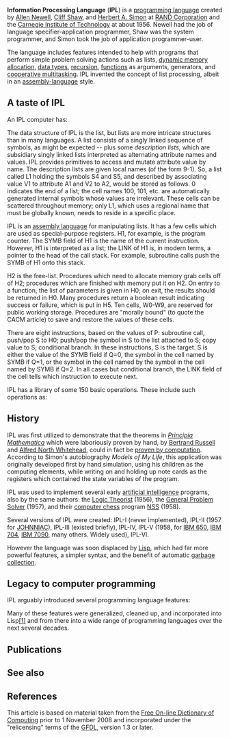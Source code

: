 **Information Processing Language** (**IPL**) is a [programming language][0] created by [Allen Newell][1], [Cliff Shaw][2], and [Herbert A. Simon][3] at [RAND Corporation][4] and the [Carnegie Institute of Technology][5] at about 1956\. Newell had the job of language specifier-application programmer, Shaw was the system programmer, and Simon took the job of application programmer-user.

The language includes features intended to help with programs that perform simple problem solving actions such as lists, [dynamic memory allocation][6], [data types][7], [recursion][8], [functions][9] as arguments, generators, and [cooperative multitasking][10]. IPL invented the concept of list processing, albeit in an [assembly-language][11] style.

## A taste of IPL

An IPL computer has:

The data structure of IPL is the list, but lists are more intricate structures than in many languages. A list consists of a singly linked sequence of symbols, as might be expected -- plus some _description lists_, which are subsidiary singly linked lists interpreted as alternating attribute names and values. IPL provides primitives to access and mutate attribute value by name. The description lists are given local names (of the form 9-1). So, a list called L1 holding the symbols S4 and S5, and described by associating value V1 to attribute A1 and V2 to A2, would be stored as follows. 0 indicates the end of a list; the cell names 100, 101, etc. are automatically generated internal symbols whose values are irrelevant. These cells can be scattered throughout memory; only L1, which uses a regional name that must be globally known, needs to reside in a specific place.

IPL is an [assembly language][11] for manipulating lists. It has a few cells which are used as special-purpose registers. H1, for example, is the program counter. The SYMB field of H1 is the name of the current instruction. However, H1 is interpreted as a list; the LINK of H1 is, in modern terms, a pointer to the head of the call stack. For example, subroutine calls push the SYMB of H1 onto this stack.

H2 is the free-list. Procedures which need to allocate memory grab cells off of H2; procedures which are finished with memory put it on H2\. On entry to a function, the list of parameters is given in H0; on exit, the results should be returned in H0\. Many procedures return a boolean result indicating success or failure, which is put in H5\. Ten cells, W0-W9, are reserved for public working storage. Procedures are "morally bound" (to quote the CACM article) to save and restore the values of these cells.

There are eight instructions, based on the values of P: subroutine call, push/pop S to H0; push/pop the symbol in S to the list attached to S; copy value to S; conditional branch. In these instructions, S is the target. S is either the value of the SYMB field if Q=0, the symbol in the cell named by SYMB if Q=1, or the symbol in the cell named by the symbol in the cell named by SYMB if Q=2\. In all cases but conditional branch, the LINK field of the cell tells which instruction to execute next.

IPL has a library of some 150 basic operations. These include such operations as:

## History

IPL was first utilized to demonstrate that the theorems in _[Principia Mathematica][12]_ which were laboriously proven by hand, by [Bertrand Russell][13] and [Alfred North Whitehead][14], could in fact be [proven by computation][15]. According to Simon's autobiography _Models of My Life_, this application was originally developed first by hand simulation, using his children as the computing elements, while writing on and holding up note cards as the registers which contained the state variables of the program.

IPL was used to implement several early [artificial intelligence][16] programs, also by the same authors: the [Logic Theorist][17] (1956), the [General Problem Solver][18] (1957), and their [computer chess][19] program [NSS][20] (1958).

Several versions of IPL were created: IPL-I (never implemented), IPL-II (1957 for [JOHNNIAC][21]), IPL-III (existed briefly), IPL-IV, IPL-V (1958, for [IBM 650][22], [IBM 704][23], [IBM 7090][24], many others. Widely used), IPL-VI.

However the language was soon displaced by [Lisp][25], which had far more powerful features, a simpler syntax, and the benefit of automatic [garbage collection][26].

## Legacy to computer programming

IPL arguably introduced several programming language features:

Many of these features were generalized, cleaned up, and incorporated into Lisp[\[1\]][27] and from there into a wide range of programming languages over the next several decades.

## Publications

## See also

## References

This article is based on material taken from the [Free On-line Dictionary of Computing][28] prior to 1 November 2008 and incorporated under the "relicensing" terms of the [GFDL][29], version 1.3 or later.

[0]: /wiki/Programming_language "Programming language"
[1]: /wiki/Allen_Newell "Allen Newell"
[2]: /wiki/Cliff_Shaw "Cliff Shaw"
[3]: /wiki/Herbert_A._Simon "Herbert A. Simon"
[4]: /wiki/RAND_Corporation "RAND Corporation"
[5]: /wiki/Carnegie_Institute_of_Technology "Carnegie Institute of Technology"
[6]: /wiki/Dynamic_memory_allocation "Dynamic memory allocation"
[7]: /wiki/Data_type "Data type"
[8]: /wiki/Recursion_(computer_science) "Recursion (computer science)"
[9]: /wiki/Subroutine "Subroutine"
[10]: /wiki/Cooperative_multitasking "Cooperative multitasking"
[11]: /wiki/Assembly_language "Assembly language"
[12]: /wiki/Principia_Mathematica "Principia Mathematica"
[13]: /wiki/Bertrand_Russell "Bertrand Russell"
[14]: /wiki/Alfred_North_Whitehead "Alfred North Whitehead"
[15]: /wiki/Automated_theorem_proving "Automated theorem proving"
[16]: /wiki/Artificial_intelligence "Artificial intelligence"
[17]: /wiki/Logic_Theorist "Logic Theorist"
[18]: /wiki/General_Problem_Solver "General Problem Solver"
[19]: /wiki/Computer_chess "Computer chess"
[20]: /w/index.php?title=NSS_(chess_program)&action=edit&redlink=1 "NSS (chess program) (page does not exist)"
[21]: /wiki/JOHNNIAC "JOHNNIAC"
[22]: /wiki/IBM_650 "IBM 650"
[23]: /wiki/IBM_704 "IBM 704"
[24]: /wiki/IBM_7090 "IBM 7090"
[25]: /wiki/Lisp_programming_language "Lisp programming language"
[26]: /wiki/Garbage_collection_(computer_science) "Garbage collection (computer science)"
[27]: #cite_note-1
[28]: /wiki/Free_On-line_Dictionary_of_Computing "Free On-line Dictionary of Computing"
[29]: /wiki/GNU_Free_Documentation_License "GNU Free Documentation License"